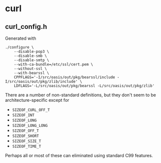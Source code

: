 # curl

## curl_config.h
Generated with

	./configure \
		--disable-pop3 \
		--disable-smb \
		--disable-smtp \
		--with-ca-bundle=/etc/ssl/cert.pem \
		--without-ssl \
		--with-bearssl \
		CPPFLAGS='-I/src/oasis/out/pkg/bearssl/include -I/src/oasis/out/pkg/zlib/include' \
		LDFLAGS='-L/src/oasis/out/pkg/bearssl -L/src/oasis/out/pkg/zlib'

There are a number of non-standard definitions, but they don't seem to be
architecture-specific except for

- `SIZEOF_CURL_OFF_T`
- `SIZEOF_INT`
- `SIZEOF_LONG`
- `SIZEOF_LONG_LONG`
- `SIZEOF_OFF_T`
- `SIZEOF_SHORT`
- `SIZEOF_SIZE_T`
- `SIZEOF_TIME_T`

Perhaps all or most of these can eliminated using standard C99 features.

